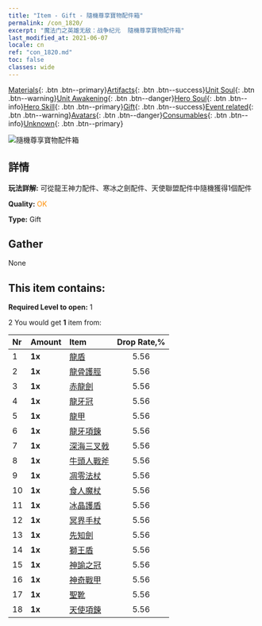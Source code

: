 ```yaml
---
title: "Item - Gift - 隨機尊享寶物配件箱"
permalink: /con_1820/
excerpt: "魔法门之英雄无敌：战争纪元  隨機尊享寶物配件箱"
last_modified_at: 2021-06-07
locale: cn
ref: "con_1820.md"
toc: false
classes: wide
---
```

 [Materials](/ItemsCN/){: .btn .btn--primary}[Artifacts](/ItemsCN/Artifacts/){: .btn .btn--success}[Unit Soul](/ItemsCN/UnitSoul/){: .btn .btn--warning}[Unit Awakening](/ItemsCN/UnitAwakening/){: .btn .btn--danger}[Hero Soul](/ItemsCN/HeroSoul/){: .btn .btn--info}[Hero Skill](/ItemsCN/HeroSkill/){: .btn .btn--primary}[Gift](/ItemsCN/Gift/){: .btn .btn--success}[Event related](/ItemsCN/Events/){: .btn .btn--warning}[Avatars](/ItemsCN/Avatars/){: .btn .btn--danger}[Consumables](/ItemsCN/Consumables/){: .btn .btn--info}[Unknown](/ItemsCN/Unknown/){: .btn .btn--primary}

 ![隨機尊享寶物配件箱](/images/t/i_907046.png)

## 詳情
 **玩法詳解:** 可從龍王神力配件、寒冰之劍配件、天使聯盟配件中隨機獲得1個配件

 **Quality:** <span style="color: #FF8C00">OK</span>

 **Type:** Gift

## Gather

  None

## This item contains:

 **Required Level to open:** 1

 2 You would get **1** item  from:

  | Nr | Amount |     Item    | Drop Rate,% |
  |:---|:-------|:------------|:---------:|
  | 1 |  **1x** | [龍盾](/cn/Items/art_144/) | 5.56 | 
  | 2 |  **1x** | [龍骨護脛](/cn/Items/art_145/) | 5.56 | 
  | 3 |  **1x** | [赤龍劍](/cn/Items/art_146/) | 5.56 | 
  | 4 |  **1x** | [龍牙冠](/cn/Items/art_147/) | 5.56 | 
  | 5 |  **1x** | [龍甲](/cn/Items/art_148/) | 5.56 | 
  | 6 |  **1x** | [龍牙項鍊](/cn/Items/art_149/) | 5.56 | 
  | 7 |  **1x** | [深海三叉戟](/cn/Items/art_160/) | 5.56 | 
  | 8 |  **1x** | [牛頭人戰斧](/cn/Items/art_161/) | 5.56 | 
  | 9 |  **1x** | [凋零法杖](/cn/Items/art_162/) | 5.56 | 
  | 10 |  **1x** | [食人魔杖](/cn/Items/art_163/) | 5.56 | 
  | 11 |  **1x** | [冰晶護盾](/cn/Items/art_164/) | 5.56 | 
  | 12 |  **1x** | [冥界手杖](/cn/Items/art_165/) | 5.56 | 
  | 13 |  **1x** | [先知劍](/cn/Items/art_150/) | 5.56 | 
  | 14 |  **1x** | [獅王盾](/cn/Items/art_151/) | 5.56 | 
  | 15 |  **1x** | [神諭之冠](/cn/Items/art_152/) | 5.56 | 
  | 16 |  **1x** | [神奇戰甲](/cn/Items/art_153/) | 5.56 | 
  | 17 |  **1x** | [聖靴](/cn/Items/art_154/) | 5.56 | 
  | 18 |  **1x** | [天使項鍊](/cn/Items/art_155/) | 5.56 | 
